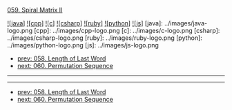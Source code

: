 [059. Spiral Matrix II](https://leetcode.com/problems/spiral-matrix-ii/)

[![java]](../java/059-spiral-matrix-ii.md)
[![cpp]](../cpp/059-spiral-matrix-ii.md)
[![c]](../c/059-spiral-matrix-ii.md)
[![csharp]](../csharp/059-spiral-matrix-ii.md)
[![ruby]](../ruby/059-spiral-matrix-ii.md)
[![python]](../python/059-spiral-matrix-ii.md)
[![js]](../js/059-spiral-matrix-ii.md)
[java]: ../images/java-logo.png
[cpp]: ../images/cpp-logo.png
[c]: ../images/c-logo.png
[csharp]: ../images/csharp-logo.png
[ruby]: ../images/ruby-logo.png
[python]: ../images/python-logo.png
[js]: ../images/js-logo.png

- [prev: 058. Length of Last Word](058-length-of-last-word.md)
- [next: 060. Permutation Sequence](060-permutation-sequence.md)

---



---

- [prev: 058. Length of Last Word](058-length-of-last-word.md)
- [next: 060. Permutation Sequence](060-permutation-sequence.md)
